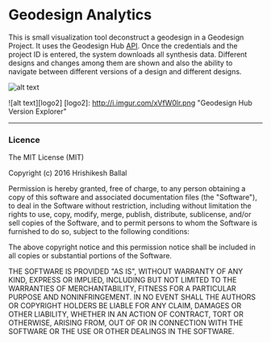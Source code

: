 # Geodesign Analytics
This is small visualization tool deconstruct a geodesign in a Geodesign Project. It uses the Geodesign Hub [API](https://www.geodesignhub.com/api/). Once the credentials and the project ID is entered, the system downloads all synthesis data. Different designs and changes among them are shown and also the ability to navigate between different versions of a design and different designs. 

![alt text][logo]

[logo]: http://i.imgur.com/hqvaHyH.gif "Geodesign Hub Version Explorer"

![alt text][logo2]
[logo2]: http://i.imgur.com/xVfW0lr.png "Geodesign Hub Version Explorer"




---
### Licence
The MIT License (MIT)

Copyright (c) 2016 Hrishikesh Ballal

Permission is hereby granted, free of charge, to any person obtaining a copy
of this software and associated documentation files (the "Software"), to deal
in the Software without restriction, including without limitation the rights
to use, copy, modify, merge, publish, distribute, sublicense, and/or sell
copies of the Software, and to permit persons to whom the Software is
furnished to do so, subject to the following conditions:

The above copyright notice and this permission notice shall be included in all
copies or substantial portions of the Software.

THE SOFTWARE IS PROVIDED "AS IS", WITHOUT WARRANTY OF ANY KIND, EXPRESS OR
IMPLIED, INCLUDING BUT NOT LIMITED TO THE WARRANTIES OF MERCHANTABILITY,
FITNESS FOR A PARTICULAR PURPOSE AND NONINFRINGEMENT. IN NO EVENT SHALL THE
AUTHORS OR COPYRIGHT HOLDERS BE LIABLE FOR ANY CLAIM, DAMAGES OR OTHER
LIABILITY, WHETHER IN AN ACTION OF CONTRACT, TORT OR OTHERWISE, ARISING FROM,
OUT OF OR IN CONNECTION WITH THE SOFTWARE OR THE USE OR OTHER DEALINGS IN THE
SOFTWARE.
